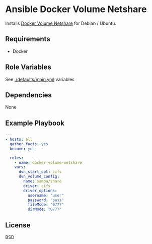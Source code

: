 Ansible Docker Volume Netshare
=========

Installs [Docker Volume Netshare](https://github.com/ContainX/docker-volume-netshare) for Debian / Ubuntu.

Requirements
------------

- Docker

Role Variables
--------------

See [./defaults/main.yml](./defaults/main.yml) variables

Dependencies
------------

None

Example Playbook
----------------

```yaml
---
- hosts: all
  gather_facts: yes
  become: yes

  roles:
    - name: docker-volume-netshare
    vars:
      dvn_start_opt: cifs
      dvn_volume_config:
        name: samba/share
        driver: cifs
        driver_options:
          username: "user"
          password: "pass"
          fileMode: "0777"
          dirMode: "0777"

```

License
-------

BSD
